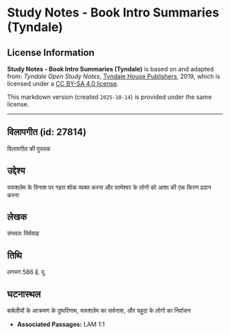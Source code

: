 # Study Notes - Book Intro Summaries (Tyndale)

## License Information

**Study Notes - Book Intro Summaries (Tyndale)** is based on and adapted from: _Tyndale Open Study Notes_, [Tyndale House Publishers](https://tyndaleopenresources.com/), 2019, which is licensed under a [CC BY-SA 4.0 license](https://creativecommons.org/licenses/by-sa/4.0/legalcode.en).

This markdown version (created `2025-10-14`) is provided under the same license.



--------------------------------

## विलापगीत (id: 27814)

विलापगीत की पुस्तक

उद्देश्य
--------

यरूशलेम के विनाश पर गहरा शोक व्यक्त करना और परमेश्वर के लोगों को आशा की एक किरण प्रदान करना

लेखक
----

संभवतः यिर्मयाह

तिथि
----

लगभग 586 ई. पू.

घटनास्थल
--------

बाबेलीयों के आक्रमण के दुष्परिणाम, यरूशलेम का सर्वनाश, और यहूदा के लोगों का निर्वासन

* **Associated Passages:** LAM 1:1

